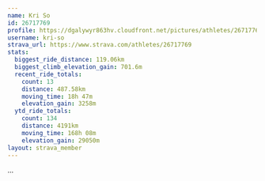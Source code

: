```yaml
---
name: Kri So
id: 26717769
profile: https://dgalywyr863hv.cloudfront.net/pictures/athletes/26717769/7761026/13/large.jpg
username: kri-so
strava_url: https://www.strava.com/athletes/26717769
stats:
  biggest_ride_distance: 119.06km
  biggest_climb_elevation_gain: 701.6m
  recent_ride_totals:
    count: 13
    distance: 487.58km
    moving_time: 18h 47m
    elevation_gain: 3258m
  ytd_ride_totals:
    count: 134
    distance: 4191km
    moving_time: 168h 08m
    elevation_gain: 29050m
layout: strava_member
--- 
```

...
